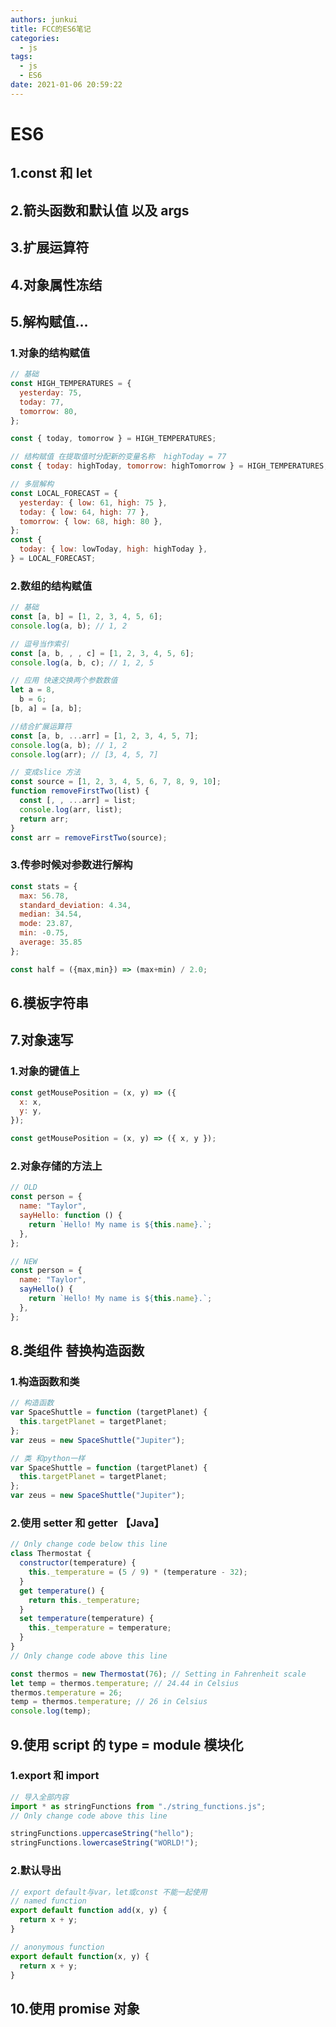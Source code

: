 ```yaml
---
authors: junkui
title: FCC的ES6笔记
categories:
  - js
tags:
  - js
  - ES6
date: 2021-01-06 20:59:22
---
```


# ES6

## 1.const 和 let

## 2.箭头函数和默认值 以及 args

## 3.扩展运算符

## 4.对象属性冻结

## 5.解构赋值...

### 1.对象的结构赋值

```javascript
// 基础
const HIGH_TEMPERATURES = {
  yesterday: 75,
  today: 77,
  tomorrow: 80,
};

const { today, tomorrow } = HIGH_TEMPERATURES;

// 结构赋值 在提取值时分配新的变量名称  highToday = 77
const { today: highToday, tomorrow: highTomorrow } = HIGH_TEMPERATURES;

// 多层解构
const LOCAL_FORECAST = {
  yesterday: { low: 61, high: 75 },
  today: { low: 64, high: 77 },
  tomorrow: { low: 68, high: 80 },
};
const {
  today: { low: lowToday, high: highToday },
} = LOCAL_FORECAST;
```

### 2.数组的结构赋值

```javascript
// 基础
const [a, b] = [1, 2, 3, 4, 5, 6];
console.log(a, b); // 1, 2

// 逗号当作索引
const [a, b, , , c] = [1, 2, 3, 4, 5, 6];
console.log(a, b, c); // 1, 2, 5

// 应用 快速交换两个参数数值
let a = 8,
  b = 6;
[b, a] = [a, b];

//结合扩展运算符
const [a, b, ...arr] = [1, 2, 3, 4, 5, 7];
console.log(a, b); // 1, 2
console.log(arr); // [3, 4, 5, 7]

// 变成slice 方法
const source = [1, 2, 3, 4, 5, 6, 7, 8, 9, 10];
function removeFirstTwo(list) {
  const [, , ...arr] = list;
  console.log(arr, list);
  return arr;
}
const arr = removeFirstTwo(source);
```

### 3.传参时候对参数进行解构

```JavaScript
const stats = {
  max: 56.78,
  standard_deviation: 4.34,
  median: 34.54,
  mode: 23.87,
  min: -0.75,
  average: 35.85
};

const half = ({max,min}) => (max+min) / 2.0;

```

## 6.模板字符串

## 7.对象速写

### 1.对象的键值上

```javascript
const getMousePosition = (x, y) => ({
  x: x,
  y: y,
});

const getMousePosition = (x, y) => ({ x, y });
```

### 2.对象存储的方法上

```javascript
// OLD
const person = {
  name: "Taylor",
  sayHello: function () {
    return `Hello! My name is ${this.name}.`;
  },
};

// NEW
const person = {
  name: "Taylor",
  sayHello() {
    return `Hello! My name is ${this.name}.`;
  },
};
```

## 8.类组件 替换构造函数

### 1.构造函数和类

```javascript
// 构造函数
var SpaceShuttle = function (targetPlanet) {
  this.targetPlanet = targetPlanet;
};
var zeus = new SpaceShuttle("Jupiter");

// 类 和python一样
var SpaceShuttle = function (targetPlanet) {
  this.targetPlanet = targetPlanet;
};
var zeus = new SpaceShuttle("Jupiter");
```

### 2.使用 setter 和 getter 【Java】

```javascript
// Only change code below this line
class Thermostat {
  constructor(temperature) {
    this._temperature = (5 / 9) * (temperature - 32);
  }
  get temperature() {
    return this._temperature;
  }
  set temperature(temperature) {
    this._temperature = temperature;
  }
}
// Only change code above this line

const thermos = new Thermostat(76); // Setting in Fahrenheit scale
let temp = thermos.temperature; // 24.44 in Celsius
thermos.temperature = 26;
temp = thermos.temperature; // 26 in Celsius
console.log(temp);
```

## 9.使用 script 的 type = module 模块化

### 1.export 和 import

```javascript
// 导入全部内容
import * as stringFunctions from "./string_functions.js";
// Only change code above this line

stringFunctions.uppercaseString("hello");
stringFunctions.lowercaseString("WORLD!");
```

### 2.默认导出

```JavaScript
// export default与var，let或const 不能一起使用
// named function
export default function add(x, y) {
  return x + y;
}

// anonymous function
export default function(x, y) {
  return x + y;
}
```

## 10.使用 promise 对象

